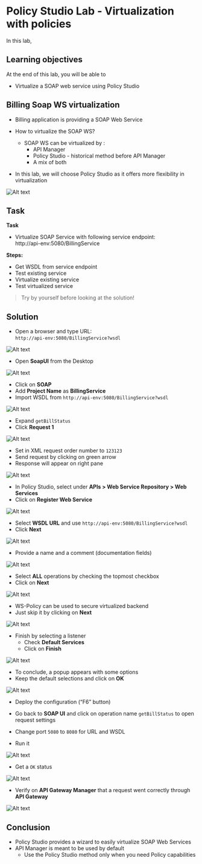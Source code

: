 # Policy Studio Lab - Virtualization with policies

In this lab, 

## Learning objectives

At the end of this lab, you will be able to 
* Virtualize a SOAP web service using Policy Studio


## Billing Soap WS virtualization

* Billing application is providing a SOAP Web Service

* How to virtualize the SOAP WS?
    * SOAP WS can be virtualized by :
        * API Manager 
        * Policy Studio - historical method before API Manager
        * A mix of both

* In this lab, we will choose Policy Studio as it offers more flexibility in virtualization

![Alt text](images/image01.png)


## Task

**Task** 
* Virtualize SOAP Service with following service endpoint:  
	 http://api-env:5080/BillingService

**Steps:**
* Get WSDL from service endpoint
* Test existing service
* Virtualize existing service
* Test virtualized service

> Try by yourself before looking at the solution!


## Solution

* Open a browser and type URL:  
`http://api-env:5080/BillingService?wsdl`

![Alt text](images/image31.png)

* Open **SoapUI** from the Desktop

![Alt text](images/image32.png)

* Click on **SOAP**
* Add **Project Name** as **BillingService**
* Import WSDL from `http://api-env:5080/BillingService?wsdl`

![Alt text](images/image33.png)

* Expand `getBillStatus`
* Click **Request 1**

![Alt text](images/image34.png)

* Set in XML request order number to `123123`
* Send request by clicking on green arrow
* Response will appear on right pane

![Alt text](images/image35.png)

* In Policy Studio, select under **APIs >  Web Service Repository > Web Services**
* Click on **Register Web Service**

![Alt text](images/image36.png)

* Select **WSDL URL** and use `http://api-env:5080/BillingService?wsdl`
* Click **Next**

![Alt text](images/image37.png)

* Provide a name and a comment (documentation fields)

![Alt text](images/image38.png)

* Select **ALL** operations by checking the topmost checkbox
* Click on **Next**

![Alt text](images/image39.png)

* WS-Policy can be used to secure virtualized backend
* Just skip it by clicking on **Next**

![Alt text](images/image40.png)

* Finish by selecting a listener
    * Check **Default Services**
    * Click on **Finish**

![Alt text](images/image41.png)

* To conclude, a popup appears with some options
* Keep the default selections and click on **OK**

![Alt text](images/image42.png)

* Deploy the configuration (“F6” button)

* Go back to **SOAP UI** and click on operation name `getBillStatus` to open request settings
* Change port `5080` to `8080` for URL and WSDL
* Run it

![Alt text](images/image43.png)

* Get a `OK` status

![Alt text](images/image44.png)

* Verify on **API Gateway Manager** that a request went correctly through **API Gateway**

![Alt text](images/image45.png)


## Conclusion

* Policy Studio provides a wizard to easily virtualize SOAP Web Services
* API Manager is meant to be used by default
    * Use the Policy Studio method only when you need Policy capabilities
